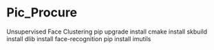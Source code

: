 # Pic_Procure
Unsupervised Face Clustering
pip upgrade
install cmake
install skbuild
install dlib
install face-recognition
pip install imutils


